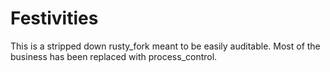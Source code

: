 # Festivities

This is a stripped down rusty_fork meant to be easily auditable. Most of the business has been replaced with process_control.